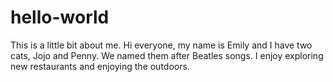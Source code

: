 # hello-world
This is a little bit about me.
Hi everyone, my name is Emily and I have two cats, Jojo and Penny. We named them after Beatles songs.
I enjoy exploring new restaurants and enjoying the outdoors.
